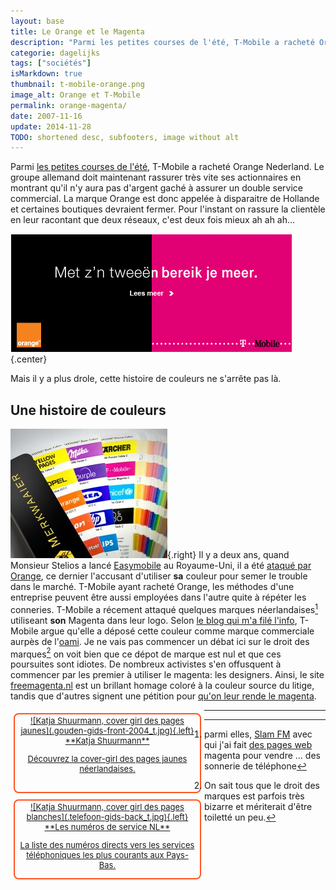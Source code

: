 ```yaml
---
layout: base
title: Le Orange et le Magenta
description: "Parmi les petites courses de l'été, T-Mobile a racheté Orange Nederland. Le groupe allemand doit maintenant rassurer très vite ses actionnaires en montrant "
categorie: dagelijks
tags: ["sociétés"]
isMarkdown: true
thumbnail: t-mobile-orange.png
image_alt: Orange et T-Mobile
permalink: orange-magenta/
date: 2007-11-16
update: 2014-11-28
TODO: shortened desc, subfooters, image without alt
---
```


Parmi [les petites courses de l'été](/les-petites-courses-de-l-ete), T-Mobile a racheté Orange Nederland. Le groupe allemand doit maintenant rassurer très vite ses actionnaires en montrant qu'il n'y aura pas d'argent gaché à assurer un double service commercial. La marque Orange est donc appelée à disparaitre de Hollande et certaines boutiques devraient fermer. Pour l'instant on rassure la clientèle en leur racontant que deux réseaux, c'est deux fois mieux ah ah ah...

![Orange et T-Mobile](t-mobile-orange.png){.center}

Mais il y a plus drole, cette histoire de couleurs ne s'arrête pas là.

## Une histoire de couleurs

![](merkwaaier.jpg){.right}
Il y a deux ans, quand Monsieur Stelios a lancé [Easymobile](http://www.easymobile.com/) au Royaume-Uni, il a été [ataqué par Orange](http://www.coolsmartphone.com/news1301.html), ce dernier l'accusant d'utiliser **sa** couleur pour semer le trouble dans le marché. T-Mobile ayant racheté Orange, les méthodes d'une entreprise peuvent être aussi employées dans l'autre quite à répéter les conneries. T-Mobile a récement attaqué quelques marques néerlandaises[^1] utiliseant **son** Magenta dans leur logo. Selon [le blog qui m'a filé l'info](http://www.adverblog.com/archives/003298.htm), T-Mobile argue qu'elle a déposé cette couleur comme marque commerciale aurpès de l'[oami](http://oami.europa.eu/en/default.htm). Je ne vais pas commencer un débat ici sur le droit des marques[^2] on voit bien que ce dépot de marque est nul et que ces poursuites sont idiotes. De nombreux activistes s'en offusquent à commencer par les premier à utiliser le magenta: les designers. Ainsi, le site [freemagenta.nl](http://www.freemagenta.nl/) est un brillant homage coloré à la couleur source du litige, tandis que d'autres signent une pétition pour [qu'on leur rende le magenta](http://www.adverblog.com/archives/003298.htm).

<!-- HTML -->
<div style="border:2px solid #FF5521; border-radius:8px; text-align:center; font-size:small; padding:2px 8px; margin:5px; width:280px; float:left; height:120px;">
<a href="/Katja-Shuurmann-cover-girl-pages-jaunes" title="Katja Shuurmann, la cover girl de Gouden Gids">
<!-- / HTML -->
![Katja Shuurmann, cover girl des pages jaunes](.gouden-gids-front-2004_t.jpg){.left}
**Katja Shuurmann**  
  
Découvrez la cover-girl des pages jaunes néerlandaises.
<!-- HTML -->
</a></div>
<!-- / HTML -->

<!-- HTML -->
<div style="border:2px solid #FF5521; border-radius:8px; text-align:center; font-size:small; padding:2px 8px; margin:5px; width:280px; float:left; height:120px;">
<a href="/les-numeros-utiles" title="Les numéros de services au tarif normal">
<!-- / HTML -->
![Katja Shuurmann, cover girl des pages blanches](.telefoon-gids-back_t.jpg){.left}
**Les numéros de service NL**  
  
La liste des numéros directs vers les services téléphoniques les plus courants aux Pays-Bas.
<!-- HTML -->
</a></div>
<!-- / HTML -->
---
[^1]: parmi elles, [Slam FM](http://www.slamfm.nl/) avec qui j'ai fait [des pages web](/de-mon-boulot) magenta pour vendre ... des sonnerie de téléphone
[^2]: On sait tous que le droit des marques est parfois très bizarre et mériterait d'être toiletté un peu.
<!-- post notes:
http://www.24oranges.nl/2007/11/14/copyright-trolls-cozzmoss-catch-two-infringers/
--->
